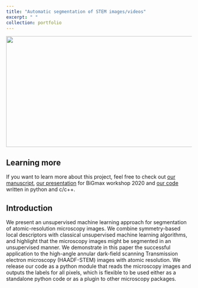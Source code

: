 ```yaml
---
title: "Automatic segmentation of STEM images/videos"
excerpt: " "
collection: portfolio
---
```


<p align="center">
<img src="https://media.giphy.com/media/cnX46yrVsp0MRc1kaX/giphy.gif" width="600" height="300" >
</p>

## Learning more
If you want to learn more about this project, feel free to check out [our manuscript](https://github.com/NingWang1990/pySTEM/blob/master/paper/paper_segmentation.pdf?raw=true), [our presentation](https://github.com/NingWang1990/pySTEM/blob/master/slides/BiGmax2020.pdf?raw=true) for BiGmax workshop 2020 and [our code](https://github.com/NingWang1990/pySTEM) written in python and c/c++. 

## Introduction
We present an unsupervised machine learning approach for segmentation of atomic-resolution
microscopy images. We combine symmetry-based local descriptors with classical unsupervised machine learning algorithms, and highlight that the microscopy images might be segmented in an unsupervised manner. We demonstrate in this paper the successful application to the high-angle
annular dark-field scanning Transmission electron microscopy (HAADF-STEM) images with atomic
resolution. We release our code as a python module that reads the microscopy images and outputs
the labels for all pixels, which is flexible to be used either as a standalone python code or as a plugin
to other microscopy packages.
